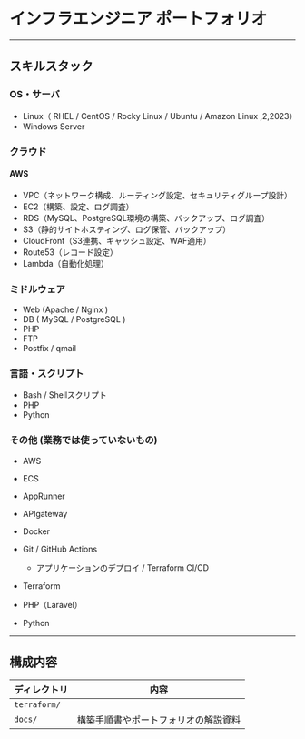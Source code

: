 # インフラエンジニア ポートフォリオ

---

## スキルスタック

### OS・サーバ
- Linux（ RHEL / CentOS / Rocky Linux / Ubuntu / Amazon Linux ,2,2023）
- Windows Server
 
### クラウド
#### AWS
- VPC（ネットワーク構成、ルーティング設定、セキュリティグループ設計）
- EC2（構築、設定、ログ調査）
- RDS（MySQL、PostgreSQL環境の構築、バックアップ、ログ調査）
- S3（静的サイトホスティング、ログ保管、バックアップ）
- CloudFront（S3連携、キャッシュ設定、WAF適用）
- Route53（レコード設定）
- Lambda（自動化処理）

### ミドルウェア
- Web (Apache / Nginx )
- DB ( MySQL / PostgreSQL )
- PHP
- FTP
- Postfix / qmail

### 言語・スクリプト
- Bash / Shellスクリプト
- PHP
- Python

### その他 (業務では使っていないもの) 
- AWS
 - ECS
 - AppRunner
 - APIgateway
- Docker
- Git / GitHub Actions
  - アプリケーションのデプロイ / Terraform CI/CD

- Terraform
- PHP（Laravel）
- Python
 
---

## 構成内容

| ディレクトリ          | 内容                                       |
|-----------------------|--------------------------------------------|
| `terraform/`          |  |
| `docs/`               | 構築手順書やポートフォリオの解説資料         |
